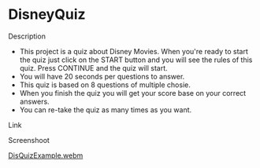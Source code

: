# DisneyQuiz

Description

* This project is a quiz about Disney Movies. When you're ready to start the quiz just click on the START button and you will see the rules of this quiz. Press CONTINUE and the quiz will start.
* You will have 20 seconds per questions to answer. 
* This quiz is based on 8 questions of multiple chosie.
* When you finish the quiz you will get your score base on your correct answers.
* You can re-take the quiz as many times as you want.


Link

Screenshoot

[DisQuizExample.webm](https://github.com/yaya131993/DisneyQuiz/assets/153569050/1d945f3d-a21b-4c6f-b5a0-a2d7cfa70808)



